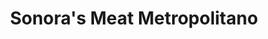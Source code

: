 ---
title: "Sonora's Meat Metropolitano"
url: /zapopan/sonoras-meat-metropolitano/
shop: Feinkost
---